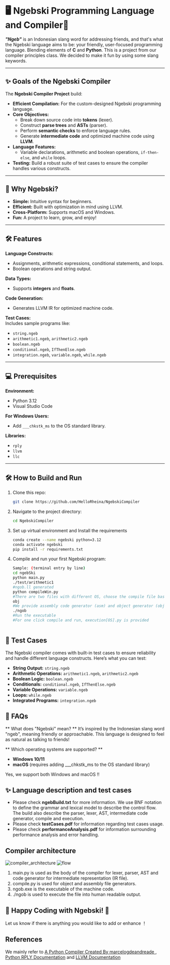 # 🖥️ Ngebski Programming Language and Compiler🌟  

**_"Ngeb"_** is an Indonesian slang word for addressing friends, and that's what the Ngebski language aims to be: your friendly, user-focused programming language. Blending elements of **C** and **Python**. This is a project from our compiler principles class. We decided to make it fun by using some slang keywords.

---

## ✨ Goals of the Ngebski Compiler  

The **Ngebski Compiler Project** build:  

- **Efficient Compilation:** For the custom-designed Ngebski programming language.  
- **Core Objectives:**  
  - Break down source code into **tokens** (lexer).  
  - Construct **parse trees** and **ASTs** (parser).  
  - Perform **semantic checks** to enforce language rules.  
  - Generate **intermediate code** and optimized machine code using **LLVM**.  
- **Language Features:**  
  - Variable declarations, arithmetic and boolean operations, `if-then-else`, and `while` loops.  
- **Testing:** Build a robust suite of test cases to ensure the compiler handles various constructs.  

---

## 🌟 Why Ngebski?  

- **Simple:** Intuitive syntax for beginners.  
- **Efficient:** Built with optimization in mind using LLVM.  
- **Cross-Platform:** Supports macOS and Windows.  
- **Fun:** A project to learn, grow, and enjoy!  

---

## 🛠️ Features  

**Language Constructs:**  
- Assignments, arithmetic expressions, conditional statements, and loops.  
- Boolean operations and string output.  

**Data Types:**  
- Supports **integers** and **floats**.  

**Code Generation:**  
- Generates LLVM IR for optimized machine code.  

**Test Cases:**  
Includes sample programs like:  
- `string.ngeb`  
- `arithmetic1.ngeb`, `arithmetic2.ngeb`  
- `boolean.ngeb`  
- `conditional.ngeb`, `IfThenElse.ngeb`  
- `integration.ngeb`, `variable.ngeb`, `while.ngeb`  

---

## 💻 Prerequisites  

**Environment:**  
- Python 3.12  
- Visual Studio Code  

**For Windows Users:**  
- Add `___chkstk_ms` to the OS standard library.  

**Libraries:**  
- `rply`  
- `llvm`
- `llc`  

---

## 🛠️ How to Build and Run  

1. Clone this repo:  
   ```bash  
   git clone https://github.com/HelloRheina/NgebskiCompiler

2. Navigate to the project directory:  
   ```bash
   cd NgebskiCompiler
3. Set up virtual environment and Install the requirements
   ```bash
   conda create --name ngebski python=3.12
   conda activate ngebski
   pip install -r requirements.txt
4. Compile and run your first Ngebski program:
   ```bash
   Sample: (terminal entry by line)
   cd ngebSki
   python main.py
   ./test/arithmetic1
   #ngob.ll generated
   python compileWin.py
   #There are two files with different OS, choose the compile file based on your OS
   obj
   #We provide assembly code generator (asm) and object generator (obj)
   ./ngob
   #Run the executable
   #For one click compile and run, execution[OS].py is provided
   
   

## 🧪 Test Cases  

The Ngebski compiler comes with built-in test cases to ensure reliability and handle different language constructs. Here’s what you can test:  

- **String Output:** `string.ngeb`  
- **Arithmetic Operations:** `arithmetic1.ngeb`, `arithmetic2.ngeb`  
- **Boolean Logic:** `boolean.ngeb`  
- **Conditionals:** `conditional.ngeb`, `IfThenElse.ngeb`  
- **Variable Operations:** `variable.ngeb`  
- **Loops:** `while.ngeb`  
- **Integrated Programs:** `integration.ngeb`  

## 🤔 FAQs
** What does "Ngebski" mean? **
It’s inspired by the Indonesian slang word "ngeb", meaning friendly or approachable. 
This language is designed to feel as natural as talking to friends!

** Which operating systems are supported? **
- **Windows 10/11** 
- **macOS** (requires adding ___chkstk_ms to the OS standard library)

Yes, we support both Windows and macOS !!

## ✨ Language description and test cases
- Please check **ngebBuild.txt** for more information. We use BNF notation to define the grammar and lexical model to describe the control flow. The build also describe the parser, lexer, AST, intermediate code generator, compile and execution.
- Please check **testCases.pdf** for information regarding test cases usage.
- Please check **performanceAnalysis.pdf** for information surrounding performance analysis and error handling.

## Compiler architecture
![compiler_architecture](https://github.com/user-attachments/assets/e27de7f0-6a69-47ae-a1b0-28ef55de3c73)
![flow](https://github.com/user-attachments/assets/0b41db58-ad62-4125-bf5e-19a103becb6b)

1. main.py is used as the body of the compiler for lexer, parser, AST and code generator for intermediate representation (IR file).
2. compile.py is used for object and assembly file generators.
3. ngob.exe is the executable of the machine code.
4. ./ngob is used to execute the file into human readable output.

## 🎉 Happy Coding with Ngebski! 🎉

Let us know if there is anything you would like to add or enhance ！

## References
We mainly refer to [A Python Compiler Created By marcelogdeandreade ](https://github.com/marcelogdeandrade/PythonCompiler), [Python RPLY Documentation](https://rply.readthedocs.io/en/latest/) and [LLVM Documentation](https://llvm.org/docs/)

